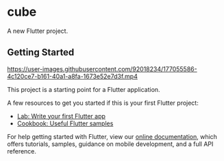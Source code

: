# cube

A new Flutter project.

## Getting Started

https://user-images.githubusercontent.com/92018234/177055586-4c120ce7-b161-40a1-a8fa-1673e52e7d3f.mp4



This project is a starting point for a Flutter application.

A few resources to get you started if this is your first Flutter project:

- [Lab: Write your first Flutter app](https://flutter.dev/docs/get-started/codelab)
- [Cookbook: Useful Flutter samples](https://flutter.dev/docs/cookbook)

For help getting started with Flutter, view our
[online documentation](https://flutter.dev/docs), which offers tutorials,
samples, guidance on mobile development, and a full API reference.
